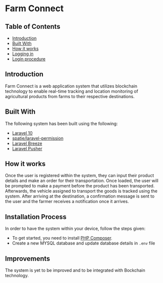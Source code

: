 
# Farm Connect

## Table of Contents

- [Introduction](#introduction)
- [Built With](#built-with)
- [How it works](#how-it-works)
- [Logging in](#login)
- [Login procedure](#procedure)

## Introduction

Farm Connect is a web application system that utilizes blockchain technology to enable real-time tracking and location monitoring of agricultural products from farms to their respective destinations.

## Built With

The following system has been built using the following:
- [Laravel 10](https://laravel.com/docs/10.x/installation)
- [spatie/laravel-permission](https://github.com/spatie/laravel-permission)
- [Laravel Breeze](https://laravel.com/docs/10.x/starter-kits#breeze-and-blade)
- [Laravel Pusher](https://laravel.com/docs/10.x/broadcasting#client-side-installation)

## How it works
Once the user is registered within the system, they can input their product details and make an order for their transportation. Once loaded, the user will be prompted to make a payment before the product has been transported. Afterwards, the vehicle assigned to transport the goods is tracked using the system. After arriving at the destination, a confirmation message is sent to the user and the farmer receives a notification once it arrives.
## Installation Process

In order to have the system within your device, follow the steps given:

- To get started, you need to install [PHP Composer](https://getcomposer.org/).
- Create a new MYSQL database and update database details in `.env` file

## Improvements
The system is yet to be improved and to be integrated with Bockchain technology.